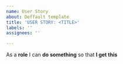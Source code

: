 ```yaml
---
name: User Story
about: Deffault template
title: 'USER STORY: <TITLE>'
labels: ''
assignees: ''

---
```


As a **role** I can **do something** so that **I get this**
